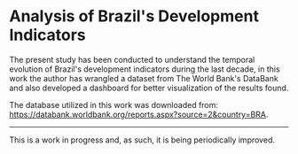 # Analysis of Brazil's Development Indicators

The present study has been conducted to understand the temporal evolution of Brazil's development indicators during the last decade, in this work the author has wrangled a dataset from The World Bank's DataBank and also developed a dashboard for better visualization of the results found.

The database utilized in this work was downloaded from:     
https://databank.worldbank.org/reports.aspx?source=2&country=BRA.

---

This is a work in progress and, as such, it is being periodically improved.
